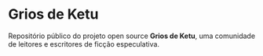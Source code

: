 # Grios de Ketu

Repositório público do projeto open source **Grios de Ketu**, uma comunidade de leitores e escritores de ficção especulativa.